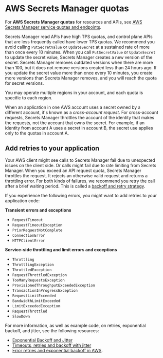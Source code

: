 # AWS Secrets Manager quotas<a name="reference_limits"></a>

For **AWS Secrets Manager quotas** for resources and APIs, see [AWS Secrets Manager service quotas and endpoints](https://docs.aws.amazon.com/general/latest/gr/asm.html)\.

Secrets Manager read APIs have high TPS quotas, and control plane APIs that are less frequently called have lower TPS quotas\. We recommend you avoid calling `PutSecretValue` or `UpdateSecret` at a sustained rate of more than once every 10 minutes\. When you call `PutSecretValue` or `UpdateSecret` to update the secret value, Secrets Manager creates a new version of the secret\. Secrets Manager removes outdated versions when there are more than 100, but it does not remove versions created less than 24 hours ago\. If you update the secret value more than once every 10 minutes, you create more versions than Secrets Manager removes, and you will reach the quota for secret versions\.

You may operate multiple regions in your account, and each quota is specific to each region\.

When an application in one AWS account uses a secret owned by a different account, it's known as a *cross\-account request*\. For cross\-account requests, Secrets Manager throttles the account of the identity that makes the requests, not the account that owns the secret\. For example, if an identity from account A uses a secret in account B, the secret use applies only to the quotas in account A\.

## Add retries to your application<a name="quotas_throttling"></a>

Your AWS client might see calls to Secrets Manager fail due to unexpected issues on the client side\. Or calls might fail due to rate limiting from Secrets Manager\. When you exceed an API request quota, Secrets Manager throttles the request\. It rejects an otherwise valid request and returns a throttling error\. For both kinds of failures, we recommend you retry the call after a brief waiting period\. This is called a [backoff and retry strategy](https://docs.aws.amazon.com/general/latest/gr/api-retries.html)\. 

If you experience the following errors, you might want to add retries to your application code:

**Transient errors and exceptions**
+ `RequestTimeout`
+ `RequestTimeoutException`
+ `PriorRequestNotComplete`
+ `ConnectionError`
+ `HTTPClientError`

**Service\-side throttling and limit errors and exceptions**
+ `Throttling`
+ `ThrottlingException`
+ `ThrottledException`
+ `RequestThrottledException`
+ `TooManyRequestsException`
+ `ProvisionedThroughputExceededException`
+ `TransactionInProgressException`
+ `RequestLimitExceeded`
+ `BandwidthLimitExceeded`
+ `LimitExceededException`
+ `RequestThrottled`
+ `SlowDown`

For more information, as well as example code, on retries, exponential backoff, and jitter, see the following resources:
+ [Exponential Backoff and Jitter](https://aws.amazon.com/blogs/architecture/exponential-backoff-and-jitter/)
+ [Timeouts, retries and backoff with jitter](https://aws.amazon.com/builders-library/timeouts-retries-and-backoff-with-jitter)
+ [Error retries and exponential backoff in AWS](https://docs.aws.amazon.com/general/latest/gr/api-retries.html)\.